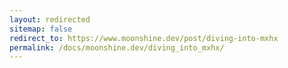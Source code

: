 ```yaml
---
layout: redirected
sitemap: false
redirect_to: https://www.moonshine.dev/post/diving-into-mxhx
permalink: /docs/moonshine.dev/diving_into_mxhx/
---
```

